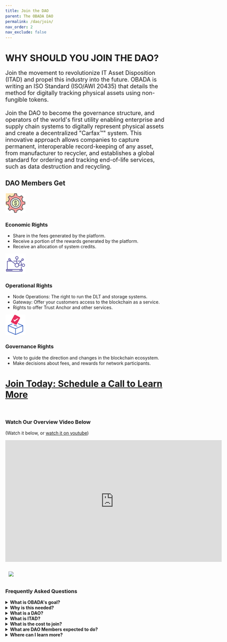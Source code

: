 ```yaml
--- 
title: Join the DAO
parent: The OBADA DAO
permalink: /dao/join/
nav_order: 2
nav_exclude: false
---
```


# WHY SHOULD YOU JOIN THE DAO?

<div style="font-size:18px;"> Join the movement to revolutionize IT Asset Disposition (ITAD) and propel this industry into the future. OBADA is writing an ISO Standard (ISO/AWI 20435) that details the method for digitally tracking physical assets using non-fungible tokens. 
<br/><br/> 
Join the DAO to become the governance structure, and operators of the world's first utility enabling enterprise and supply chain systems to digitally represent physical assets and create a decentralized "Carfax™" system. This innovative approach allows companies to capture permanent, interoperable record-keeping of any asset, from manufacturer to recycler, and establishes a global standard for ordering and tracking end-of-life services, such as data destruction and recycling. 
</div>

## DAO Members Get
![Economic](/assets/images/economic.png) 
### Economic Rights 
 - Share in the fees generated by the platform.
 - Receive a portion of the rewards generated by the platform.
 - Receive an allocation of system credits.

![Operational](/assets/images/operational.png) 
### Operational Rights 
 - Node Operations: The right to run the DLT and storage systems.
 - Gateway: Offer your customers access to the blockchain as a service.
 - Rights to offer Trust Anchor and other services.

![Governance](/assets/images/governance.png) 
### Governance Rights 
 - Vote to guide the direction and changes in the blockchain ecosystem.
 - Make decisions about fees, and rewards for network participants.

# [Join Today: Schedule a Call to Learn More](https://calendly.com/adam-obada/30min)

<br/>

### Watch Our Overview Video Below 
(Watch it below, or [watch it on youtube](https://youtu.be/NqAvBgJ2wH4))
<div style="align-content:center;"><iframe width="680" height="382" src="https://www.youtube.com/embed/NqAvBgJ2wH4" title="YouTube video player" frameborder="0" allow="accelerometer; autoplay; clipboard-write; encrypted-media; gyroscope; picture-in-picture; web-share" allowfullscreen></iframe></div>

<br/>

<img style="padding:10px;" src="../member-logos/dao-mems-logos.jpg">

<br/>

### Frequently Asked Questions

<details>
  <summary><strong>What is OBADA's goal?</strong></summary>

  <div>
    
    To build a blockchain solution to track physical assets through their lifetimes using pNFTs on a blockchain, to facilitate device and component reuse, and end-of-life proper recovery or disposal.

  </div>

</details>

<details>
  <summary><strong>Why is this needed?</strong></summary>

  <div>
    
    OBADA's system is designed to address the main problems plaguing the ITAD market, and issues around proper reuse, recycling or disposal of IT equipment. Problems include:
+ Siloed and poor information on electronic devices
+ Poor electronics recycling rates
+ Fraud / scams in the market
+ Chain of custody issues
+ Environmental damage / problems from used electronics

  </div>

</details>


<details>
  <summary><strong>What is a DAO?</strong> </summary>

  <div>
    
    DAO stands for "Decentralized Autonomous Organization." Unlike a traditional trade organization, or an LLC, there is no central decision maker or single owner or entity in control. DAO members are like the “owners” of this non-company. They run the software, vote on all platform changes, and set all platform fees and rewards. 

  </div>

</details>


<details>
  <summary><strong>What is ITAD?</strong></summary>

  <div>
    
    IT asset disposition (ITAD) is an industry term and practice built around reusing, recycling, repurposing, repairing or disposing of unwanted IT equipment in a safe and environmentally friendly way.

  </div>

</details>


<details>
  <summary><strong>What is the cost to join?</strong></summary>

  <div>
    
    DAO membership seats are currently priced at a one-time fee of $6,500, plus a $15 bank charge. Note: After every 10 seats filled, the DAO may adjust the seat price, and included system credit allocation that goes with each seat.

  </div>

</details>


<details>
  <summary><strong>What are DAO Members expected to do?</strong></summary>

  <div>
    
    As a DAO member you would be responsible for voting on any future changes to the network. Also, you would be expected to either run a blockchain node, work with the DAO to ensure one is operating on your behalf, or to transfer your node rights to someone who will run a node for the system. Apart from that, being an active participant in helping to advocate for, or drive adoption efforts would be greatly appreciated. 

  </div>

</details>


<details>
  <summary><strong>Where can I learn more?</strong></summary>

  <div>
    
    Please <a href="mailto:adam@obada.io">contact Adam Cirrone of OBADA</a>, he will set up a call to answer any questions you have. 

  </div>

</details>

<br/>

<!--
### Current DAO Members
<div style="width:100%">

<img style="padding:5px;" src="../member-logos/think-dynamic-logo.png" height="180px" width="180px">
<img style="padding:5px;" src="../member-logos/world-data-logo.png" height="160px" width="160px">
<img style="padding:5px;" src="../member-logos/usody-logo.png" height="160px" width="160px">
<img style="padding:5px;" src="../member-logos/ledmax-logo.png" height="160px" width="160px">
<img style="padding:5px;" src="../member-logos/mender-logo.jpg" height="160px" width="160px">
<img style="padding:5px;" src="../member-logos/evercycle-logo.png" height="160px" width="160px">
<img style="padding:5px;" src="../member-logos/repair-org-logo.png" height="160px" width="160px">
<img style="padding:5px;" src="../member-logos/avritek-logo.png" height="100px" width="160px">
<img style="padding:5px;" src="../member-logos/digital-red-logo.jpg" height="140px" width="140px">
<img style="padding:5px;" src="../member-logos/dmd-logo.png" height="140px" width="140px">
<img style="padding:5px;" src="../member-logos/techreuse-logo.jpg" height="160px" width="160px">
<img style="padding:5px;" src="../member-logos/broker-site-white-bck-logo.png" height="160px" width="160px">
<img style="padding:5px;" src="../member-logos/renewit_logo.png" height="160px" width="160px">
<img style="padding:5px;" src="../member-logos/Tradeloop-Logo-Hi-Res.png" height="160px" width="160px">
<img style="padding:5px;" src="../member-logos/rsr-regency-logo.jpg" height="160px" width="160px">
<img style="padding:5px;" src="../member-logos/wireapp-logo.png" height="160px" width="160px">
<img style="padding:5px;" src="../member-logos/xs-international-logo.png" height="100px" width="100px">
<img style="padding:5px;" src="../member-logos/ers_logo_sq_transp.png" height="140px" width="140px">
<img style="padding:5px;" src="../member-logos/first-class-networks.png" height="160px" width="160px">
<img style="padding:5px;" src="../member-logos/good-point-recycling.png" height="160px" width="160px">
<img style="padding:5px;" src="../member-logos/ifixit-logo.png" height="160px" width="160px">
<img style="padding:5px;" src="../member-logos/quantum-lifecycle-logo.png" height="180px" width="180px">
<img style="padding:5px;" src="../member-logos/value-smart-trading-ltd-logo.jpg" height="120px" width="120px">
<img style="padding:5px;" src="../member-logos/ascdi-logo-green.jpg" height="120px" width="120px">
<img style="padding:5px;" src="../member-logos/big-data-supply-logo.png" height="120px" width="120px">
<img style="padding:5px;" src="../member-logos/eagle-advisors-logo.png" height="160px" width="160px">
<img style="padding:5px;" src="../member-logos/jt-environmental-logo.gif" height="100px" width="100px">
<img style="padding:5px;" src="../member-logos/university-of-nevada-logo.png" height="160px" width="160px"> 
<img style="padding:5px;" src="../member-logos/network-commerce-logo.jpg" height="160px" width="160px">
</div>
-->
